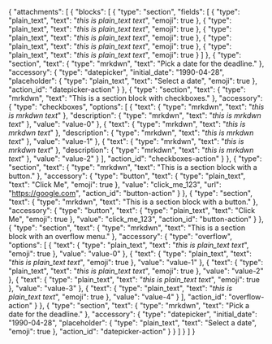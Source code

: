 {
	"attachments": [
		{
			"blocks": [
				{
					"type": "section",
					"fields": [
						{
							"type": "plain_text",
							"text": "*this is plain_text text*",
							"emoji": true
						},
						{
							"type": "plain_text",
							"text": "*this is plain_text text*",
							"emoji": true
						},
						{
							"type": "plain_text",
							"text": "*this is plain_text text*",
							"emoji": true
						},
						{
							"type": "plain_text",
							"text": "*this is plain_text text*",
							"emoji": true
						},
						{
							"type": "plain_text",
							"text": "*this is plain_text text*",
							"emoji": true
						}
					]
				},
				{
					"type": "section",
					"text": {
						"type": "mrkdwn",
						"text": "Pick a date for the deadline."
					},
					"accessory": {
						"type": "datepicker",
						"initial_date": "1990-04-28",
						"placeholder": {
							"type": "plain_text",
							"text": "Select a date",
							"emoji": true
						},
						"action_id": "datepicker-action"
					}
				},
				{
					"type": "section",
					"text": {
						"type": "mrkdwn",
						"text": "This is a section block with checkboxes."
					},
					"accessory": {
						"type": "checkboxes",
						"options": [
							{
								"text": {
									"type": "mrkdwn",
									"text": "*this is mrkdwn text*"
								},
								"description": {
									"type": "mrkdwn",
									"text": "*this is mrkdwn text*"
								},
								"value": "value-0"
							},
							{
								"text": {
									"type": "mrkdwn",
									"text": "*this is mrkdwn text*"
								},
								"description": {
									"type": "mrkdwn",
									"text": "*this is mrkdwn text*"
								},
								"value": "value-1"
							},
							{
								"text": {
									"type": "mrkdwn",
									"text": "*this is mrkdwn text*"
								},
								"description": {
									"type": "mrkdwn",
									"text": "*this is mrkdwn text*"
								},
								"value": "value-2"
							}
						],
						"action_id": "checkboxes-action"
					}
				},
				{
					"type": "section",
					"text": {
						"type": "mrkdwn",
						"text": "This is a section block with a button."
					},
					"accessory": {
						"type": "button",
						"text": {
							"type": "plain_text",
							"text": "Click Me",
							"emoji": true
						},
						"value": "click_me_123",
						"url": "https://google.com",
						"action_id": "button-action"
					}
				},
				{
					"type": "section",
					"text": {
						"type": "mrkdwn",
						"text": "This is a section block with a button."
					},
					"accessory": {
						"type": "button",
						"text": {
							"type": "plain_text",
							"text": "Click Me",
							"emoji": true
						},
						"value": "click_me_123",
						"action_id": "button-action"
					}
				},
				{
					"type": "section",
					"text": {
						"type": "mrkdwn",
						"text": "This is a section block with an overflow menu."
					},
					"accessory": {
						"type": "overflow",
						"options": [
							{
								"text": {
									"type": "plain_text",
									"text": "*this is plain_text text*",
									"emoji": true
								},
								"value": "value-0"
							},
							{
								"text": {
									"type": "plain_text",
									"text": "*this is plain_text text*",
									"emoji": true
								},
								"value": "value-1"
							},
							{
								"text": {
									"type": "plain_text",
									"text": "*this is plain_text text*",
									"emoji": true
								},
								"value": "value-2"
							},
							{
								"text": {
									"type": "plain_text",
									"text": "*this is plain_text text*",
									"emoji": true
								},
								"value": "value-3"
							},
							{
								"text": {
									"type": "plain_text",
									"text": "*this is plain_text text*",
									"emoji": true
								},
								"value": "value-4"
							}
						],
						"action_id": "overflow-action"
					}
				},
				{
					"type": "section",
					"text": {
						"type": "mrkdwn",
						"text": "Pick a date for the deadline."
					},
					"accessory": {
						"type": "datepicker",
						"initial_date": "1990-04-28",
						"placeholder": {
							"type": "plain_text",
							"text": "Select a date",
							"emoji": true
						},
						"action_id": "datepicker-action"
					}
				}
			]
		}
	]
}